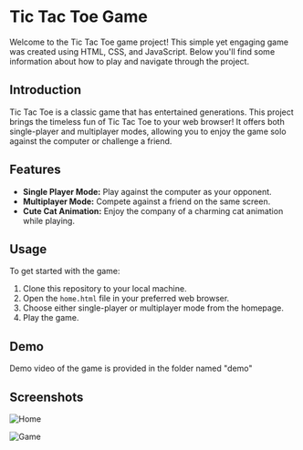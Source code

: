 # Tic Tac Toe Game

Welcome to the Tic Tac Toe game project! This simple yet engaging game was created using HTML, CSS, and JavaScript. Below you'll find some information about how to play and navigate through the project.

## Introduction

Tic Tac Toe is a classic game that has entertained generations. This project brings the timeless fun of Tic Tac Toe to your web browser! It offers both single-player and multiplayer modes, allowing you to enjoy the game solo against the computer or challenge a friend.

## Features

- **Single Player Mode:** Play against the computer as your opponent.
- **Multiplayer Mode:** Compete against a friend on the same screen.
- **Cute Cat Animation:** Enjoy the company of a charming cat animation while playing.

## Usage

To get started with the game:
1. Clone this repository to your local machine.
2. Open the `home.html` file in your preferred web browser.
3. Choose either single-player or multiplayer mode from the homepage.
4. Play the game.

## Demo

Demo video of the game is provided in the folder named "demo"

## Screenshots

![Home](https://github.com/shreya6s/TicTacToe/assets/120666315/89fbee14-2e53-4c27-a34a-7c66a8e8e4f5)

![Game](https://github.com/shreya6s/TicTacToe/assets/120666315/ca9f9957-5fa3-44c1-975d-ecc397297fd0)
